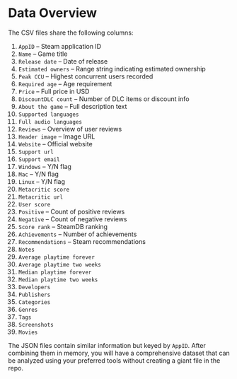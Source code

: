 # Data Overview

The CSV files share the following columns:

1. `AppID` – Steam application ID
2. `Name` – Game title
3. `Release date` – Date of release
4. `Estimated owners` – Range string indicating estimated ownership
5. `Peak CCU` – Highest concurrent users recorded
6. `Required age` – Age requirement
7. `Price` – Full price in USD
8. `DiscountDLC count` – Number of DLC items or discount info
9. `About the game` – Full description text
10. `Supported languages`
11. `Full audio languages`
12. `Reviews` – Overview of user reviews
13. `Header image` – Image URL
14. `Website` – Official website
15. `Support url`
16. `Support email`
17. `Windows` – Y/N flag
18. `Mac` – Y/N flag
19. `Linux` – Y/N flag
20. `Metacritic score`
21. `Metacritic url`
22. `User score`
23. `Positive` – Count of positive reviews
24. `Negative` – Count of negative reviews
25. `Score rank` – SteamDB ranking
26. `Achievements` – Number of achievements
27. `Recommendations` – Steam recommendations
28. `Notes`
29. `Average playtime forever`
30. `Average playtime two weeks`
31. `Median playtime forever`
32. `Median playtime two weeks`
33. `Developers`
34. `Publishers`
35. `Categories`
36. `Genres`
37. `Tags`
38. `Screenshots`
39. `Movies`

The JSON files contain similar information but keyed by `AppID`. After combining them in memory, you will have a comprehensive dataset that can be analyzed using your preferred tools without creating a giant file in the repo.
